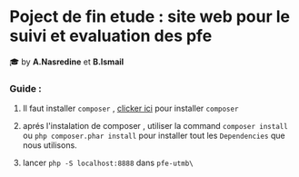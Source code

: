 # Poject de fin etude : site web pour le suivi et evaluation des pfe

:mortar_board: by **A.Nasredine** et **B.Ismail**

### Guide :

1. Il faut installer `composer` , [clicker ici](https://getcomposer.org/download/) pour installer `composer`

2. aprés l'instalation de composer , utiliser la command `composer install` ou `php composer.phar install` pour installer tout les `Dependencies` que nous utilisons.

3. lancer `php -S localhost:8888` dans `pfe-utmb\`


